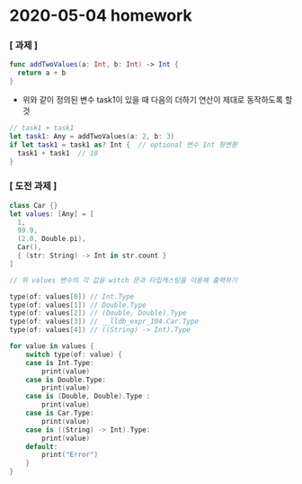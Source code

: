 # 2020-05-04 homework

### [ 과제 ]

```swift
func addTwoValues(a: Int, b: Int) -> Int {
  return a + b
}
```

- 위와 같이 정의된 변수 task1이 있을 때 다음의 더하기 연산이 제대로 동작하도록 할 것	

```swift
// task1 + task1
let task1: Any = addTwoValues(a: 2, b: 3)
if let task1 = task1 as? Int {  // optional 변수 Int 형변환
  task1 + task1	 // 10
}
```



### [ 도전 과제 ] 



```swift
class Car {}
let values: [Any] = [
  1,
  99.9,
  (2.0, Double.pi),
  Car(),
  { (str: String) -> Int in str.count }
]

// 위 values 변수의 각 값을 witch 문과 타입캐스팅을 이용해 출력하기

type(of: values[0])	// Int.Type
type(of: values[1])	// Double.Type
type(of: values[2]) // (Double, Double).Type
type(of: values[3]) // __lldb_expr_104.Car.Type
type(of: values[4]) // ((String) -> Int).Type

for value in values {
    switch type(of: value) {
    case is Int.Type:
        print(value)
    case is Double.Type:
        print(value)
    case is (Double, Double).Type :
        print(value)
    case is Car.Type:
        print(value)
    case is ((String) -> Int).Type:
        print(value)
    default:
        print("Error")
    }
}
```

















